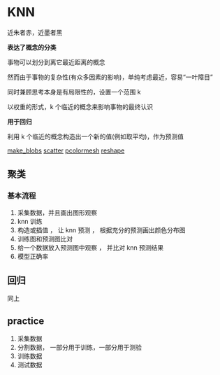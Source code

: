 
# KNN

近朱者赤，近墨者黑  <br>

**表达了概念的分类**   <br>

事物可以划分到离它最近距离的概念

然而由于事物的复杂性(有众多因素的影响)，单纯考虑最近，容易“一叶障目”

同时兼顾思考本身是有局限性的，设置一个范围 k

以权重的形式，k 个临近的概念来影响事物的最终认识

**用于回归**   <br>

利用 k 个临近的概念构造出一个新的值(例如取平均)，作为预测值

[make_blobs](https://blog.csdn.net/weixin_44177568/article/details/102213508)
[scatter](https://blog.csdn.net/qiu931110/article/details/68130199)
[pcolormesh](https://doraemonzzz.com/2018/07/15/%E5%88%A9%E7%94%A8matplotlib%E5%BA%93%E4%B8%ADpcolormesh%E4%BD%9C%E5%BD%A9%E5%9B%BE/)
[reshape](https://www.cnblogs.com/shuchang/articles/12242889.html)


## 聚类

### 基本流程

1. 采集数据，并且画出图形观察
2. knn 训练
3. 构造或插值 ， 让 knn 预测 ， 根据充分的预测画出颜色分布图
4. 训练图和预测图比对
5. 给一个数据放入预测图中观察 ， 并比对 knn 预测结果
6. 模型正确率

## 回归

同上

## practice

1. 采集数据
2. 分割数据， 一部分用于训练，一部分用于测验
3. 训练数据
4. 测试数据
